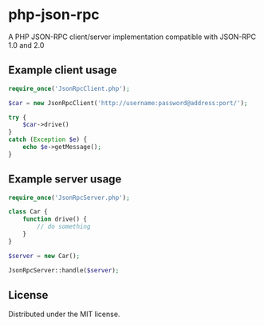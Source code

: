 # php-json-rpc

A PHP JSON-RPC client/server implementation compatible with JSON-RPC 1.0 and 2.0

## Example client usage

```php
require_once('JsonRpcClient.php');

$car = new JsonRpcClient('http://username:password@address:port/');

try {
	$car->drive()
}
catch (Exception $e) { 
    echo $e->getMessage();
}
```

## Example server usage

```php
require_once('JsonRpcServer.php');

class Car {
	function drive() {
		// do something
	}
}

$server = new Car();

JsonRpcServer::handle($server);
```

## License

Distributed under the MIT license.
